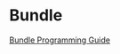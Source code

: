 # Bundle

[Bundle Programming Guide](https://developer.apple.com/library/archive/documentation/CoreFoundation/Conceptual/CFBundles/Introduction/Introduction.html)
